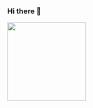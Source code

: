 ### Hi there 👋

<!--
**commonProgrammerr/commonProgrammerr** is a ✨ _special_ ✨ repository because its `README.md` (this file) appears on your GitHub profile.

Here are some ideas to get you started:

- 🔭 I’m currently working on ...
- 🌱 I’m currently learning ...
- 👯 I’m looking to collaborate on ...
- 🤔 I’m looking for help with ...
- 💬 Ask me about ...
- 📫 How to reach me: ...
- 😄 Pronouns: ...
- ⚡ Fun fact: ...
-->

<div>
<a href="https://github.com/erick-andrade1">
<img height="180em" src="https://github-readme-stats.vercel.app/api/top-langs/?username=commonProgrammerr&layout=compact&langs_count=7&theme=dracula"/>
<!--<img height="180em" src="https://github-readme-stats.vercel.app/api?username=commonProgrammerr&show_icons=true&theme=dracula&include_all_commits=true&count_private=true"/> --->
</div>
